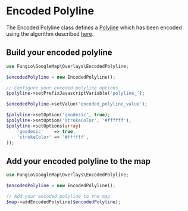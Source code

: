 # Encoded Polyline

The Encoded Polyline class defines a [Polyline](http://github.com/fungio/fungio-google-map/blob/master/doc/usage/overlays/polyline.md)
which has been encoded using the algorithm described
[here](http://code.google.com/apis/maps/documentation/utilities/polylinealgorithm.html).

## Build your encoded polyline

``` php
use Fungio\GoogleMap\Overlays\EncodedPolyline;

$encodedPolyline = new EncodedPolyline();

// Configure your encoded polyline options
$polyline->setPrefixJavascriptVariable('polyline_');

$encodedPolyline->setValue('encoded_polyline_value');

$polyline->setOption('geodesic', true);
$polyline->setOption('strokeColor', '#ffffff');
$polyline->setOptions(array(
    'geodesic'    => true,
    'strokeColor' => '#ffffff',
));
```

## Add your encoded polyline to the map

``` php
use Fungio\GoogleMap\Overlays\EncodedPolyline;

$encodedPolyline = new EncodedPolyline();

// Add your encoded polyline to the map
$map->addEncodedPolyline($encodedPolyline);
```
